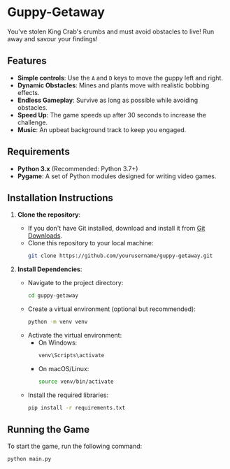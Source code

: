 # Guppy-Getaway
You've stolen King Crab's crumbs and must avoid obstacles to live! Run away and savour your findings!


## Features
- **Simple controls**: Use the `A` and `D` keys to move the guppy left and right.
- **Dynamic Obstacles**: Mines and plants move with realistic bobbing effects.
- **Endless Gameplay**: Survive as long as possible while avoiding obstacles.
- **Speed Up**: The game speeds up after 30 seconds to increase the challenge.
- **Music**: An upbeat background track to keep you engaged.

## Requirements
- **Python 3.x** (Recommended: Python 3.7+)
- **Pygame**: A set of Python modules designed for writing video games.

## Installation Instructions

1. **Clone the repository**:
   - If you don't have Git installed, download and install it from [Git Downloads](https://git-scm.com/downloads).
   - Clone this repository to your local machine:
     ```bash
     git clone https://github.com/yourusername/guppy-getaway.git
     ```

2. **Install Dependencies**:
   - Navigate to the project directory:
     ```bash
     cd guppy-getaway
     ```
   - Create a virtual environment (optional but recommended):
     ```bash
     python -m venv venv
     ```
   - Activate the virtual environment:
     - On Windows:
       ```bash
       venv\Scripts\activate
       ```
     - On macOS/Linux:
       ```bash
       source venv/bin/activate
       ```
   - Install the required libraries:
     ```bash
     pip install -r requirements.txt
     ```

## Running the Game

To start the game, run the following command:

```bash
python main.py
